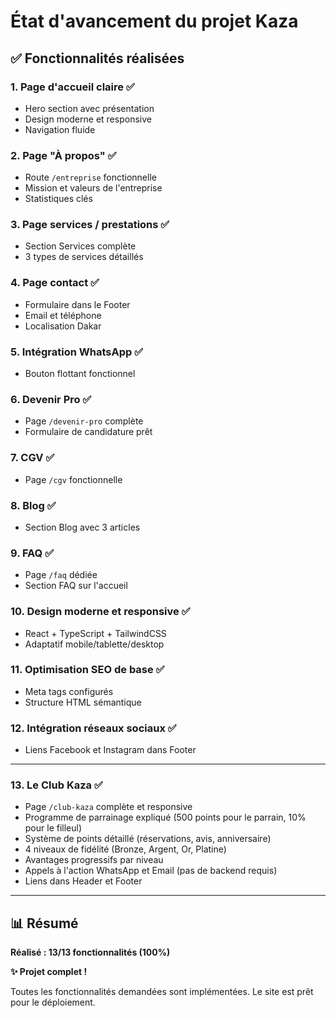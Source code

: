 # État d'avancement du projet Kaza

## ✅ Fonctionnalités réalisées

### 1. Page d'accueil claire ✅
- Hero section avec présentation
- Design moderne et responsive
- Navigation fluide

### 2. Page "À propos" ✅
- Route `/entreprise` fonctionnelle
- Mission et valeurs de l'entreprise
- Statistiques clés

### 3. Page services / prestations ✅
- Section Services complète
- 3 types de services détaillés

### 4. Page contact ✅
- Formulaire dans le Footer
- Email et téléphone
- Localisation Dakar

### 5. Intégration WhatsApp ✅
- Bouton flottant fonctionnel

### 6. Devenir Pro ✅
- Page `/devenir-pro` complète
- Formulaire de candidature prêt

### 7. CGV ✅
- Page `/cgv` fonctionnelle

### 8. Blog ✅
- Section Blog avec 3 articles

### 9. FAQ ✅
- Page `/faq` dédiée
- Section FAQ sur l'accueil

### 10. Design moderne et responsive ✅
- React + TypeScript + TailwindCSS
- Adaptatif mobile/tablette/desktop

### 11. Optimisation SEO de base ✅
- Meta tags configurés
- Structure HTML sémantique

### 12. Intégration réseaux sociaux ✅
- Liens Facebook et Instagram dans Footer

---

### 13. Le Club Kaza ✅
- Page `/club-kaza` complète et responsive
- Programme de parrainage expliqué (500 points pour le parrain, 10% pour le filleul)
- Système de points détaillé (réservations, avis, anniversaire)
- 4 niveaux de fidélité (Bronze, Argent, Or, Platine)
- Avantages progressifs par niveau
- Appels à l'action WhatsApp et Email (pas de backend requis)
- Liens dans Header et Footer

---

## 📊 Résumé

**Réalisé : 13/13 fonctionnalités (100%)**

**✨ Projet complet !**

Toutes les fonctionnalités demandées sont implémentées. Le site est prêt pour le déploiement.
